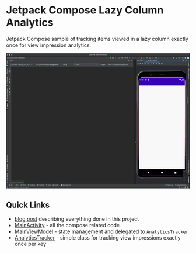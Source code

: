# Jetpack Compose Lazy Column Analytics

Jetpack Compose sample of tracking items viewed in a lazy column exactly once for view impression analytics. 

![](docs/lazy-column-view.gif)

## Quick Links

* [blog post](https://plusmobileapps.com/2022/05/04/lazy-column-view-impressions.html) describing everything done in this project
* [MainActivity](https://github.com/plusmobileapps/lazycolumn-view-impressions/blob/main/app/src/main/java/com/plusmobileapps/lazygridviewimpression/MainActivity.kt) - all the compose related code
* [MainViewModel](https://github.com/plusmobileapps/lazycolumn-view-impressions/blob/main/app/src/main/java/com/plusmobileapps/lazygridviewimpression/MainViewModel.kt) - state management and delegated to `AnalyticsTracker` 
* [AnalyticsTracker](https://github.com/plusmobileapps/lazycolumn-view-impressions/blob/main/app/src/main/java/com/plusmobileapps/lazygridviewimpression/AnalyticsTracker.kt) - simple class for tracking view impressions exactly once per key